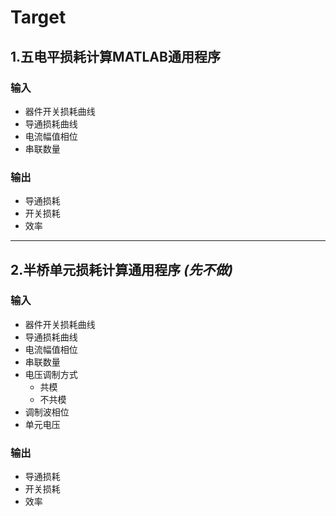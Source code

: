 # Target

## 1.**五电平损耗计算**MATLAB通用程序

### 输入
* 器件开关损耗曲线
* 导通损耗曲线
* 电流幅值相位
* 串联数量

### 输出
* 导通损耗
* 开关损耗
* 效率

---

## 2.**半桥单元损耗计算**通用程序 ***(先不做)***

### 输入
+ 器件开关损耗曲线
+ 导通损耗曲线
+ 电流幅值相位
+ 串联数量
+ 电压调制方式
  - 共模
  - 不共模
+ 调制波相位
+ 单元电压

### 输出
* 导通损耗
* 开关损耗
* 效率
